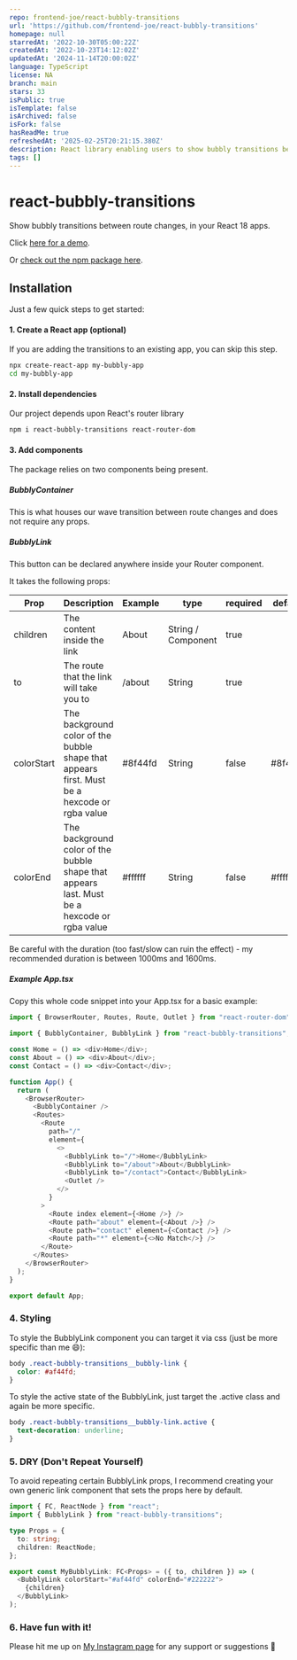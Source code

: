 ```yaml
---
repo: frontend-joe/react-bubbly-transitions
url: 'https://github.com/frontend-joe/react-bubbly-transitions'
homepage: null
starredAt: '2022-10-30T05:00:22Z'
createdAt: '2022-10-23T14:12:02Z'
updatedAt: '2024-11-14T20:00:02Z'
language: TypeScript
license: NA
branch: main
stars: 33
isPublic: true
isTemplate: false
isArchived: false
isFork: false
hasReadMe: true
refreshedAt: '2025-02-25T20:21:15.380Z'
description: React library enabling users to show bubbly transitions between route changes.
tags: []
---
```


# react-bubbly-transitions

Show bubbly transitions between route changes, in your React 18 apps.

Click [here for a demo](https://bubbles.frontendjoe.com/).

Or [check out the npm package here](https://www.npmjs.com/package/react-bubbly-transitions).

## Installation

Just a few quick steps to get started:

#### 1. Create a React app (optional)

If you are adding the transitions to an existing app, you can skip this step.

```sh
npx create-react-app my-bubbly-app
cd my-bubbly-app
```

#### 2. Install dependencies

Our project depends upon React's router library

```sh
npm i react-bubbly-transitions react-router-dom
```

#### 3. Add components

The package relies on two components being present.

##### BubblyContainer

This is what houses our wave transition between route changes and does not require any props.

##### BubblyLink

This button can be declared anywhere inside your Router component.

It takes the following props:

| Prop       | Description                                                                                  | Example | type               | required | default |
| ---------- | -------------------------------------------------------------------------------------------- | ------- | ------------------ | -------- | ------- |
| children   | The content inside the link                                                                  | About   | String / Component | true     |         |
| to         | The route that the link will take you to                                                     | /about  | String             | true     |         |
| colorStart | The background color of the bubble shape that appears first. Must be a hexcode or rgba value | #8f44fd | String             | false    | #8f44fd |
| colorEnd   | The background color of the bubble shape that appears last. Must be a hexcode or rgba value  | #ffffff | String             | false    | #ffffff |

Be careful with the duration (too fast/slow can ruin the effect) - my recommended duration is between 1000ms and 1600ms.

##### Example App.tsx

Copy this whole code snippet into your App.tsx for a basic example:

```typescript
import { BrowserRouter, Routes, Route, Outlet } from "react-router-dom";

import { BubblyContainer, BubblyLink } from "react-bubbly-transitions";

const Home = () => <div>Home</div>;
const About = () => <div>About</div>;
const Contact = () => <div>Contact</div>;

function App() {
  return (
    <BrowserRouter>
      <BubblyContainer />
      <Routes>
        <Route
          path="/"
          element={
            <>
              <BubblyLink to="/">Home</BubblyLink>
              <BubblyLink to="/about">About</BubblyLink>
              <BubblyLink to="/contact">Contact</BubblyLink>
              <Outlet />
            </>
          }
        >
          <Route index element={<Home />} />
          <Route path="about" element={<About />} />
          <Route path="contact" element={<Contact />} />
          <Route path="*" element={<>No Match</>} />
        </Route>
      </Routes>
    </BrowserRouter>
  );
}

export default App;
```

### 4. Styling

To style the BubblyLink component you can target it via css (just be more specific than me 😄):

```css
body .react-bubbly-transitions__bubbly-link {
  color: #af44fd;
}
```

To style the active state of the BubblyLink, just target the .active class and again be more specific.

```css
body .react-bubbly-transitions__bubbly-link.active {
  text-decoration: underline;
}
```

### 5. DRY (Don't Repeat Yourself)

To avoid repeating certain BubblyLink props, I recommend creating your own generic link component that sets the props here by default.

```typescript
import { FC, ReactNode } from "react";
import { BubblyLink } from "react-bubbly-transitions";

type Props = {
  to: string;
  children: ReactNode;
};

export const MyBubblyLink: FC<Props> = ({ to, children }) => (
  <BubblyLink colorStart="#af44fd" colorEnd="#222222">
    {children}
  </BubblyLink>
);
```

### 6. Have fun with it!

Please hit me up on [My Instagram page](https://instagram.com/frontendjoe) for any support or suggestions 🙂
